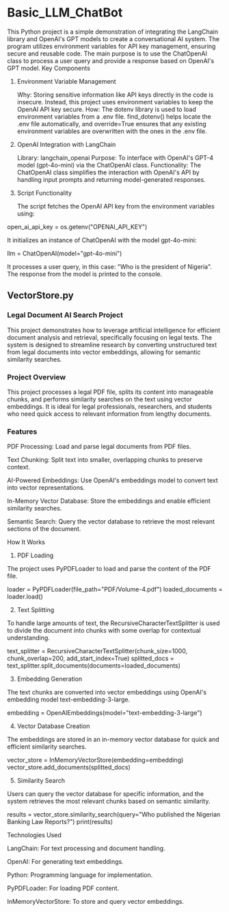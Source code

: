 # Basic_LLM_ChatBot
This Python project is a simple demonstration of integrating the LangChain library and OpenAI's GPT models to create a conversational AI system. The program utilizes environment variables for API key management, ensuring secure and reusable code. The main purpose is to use the ChatOpenAI class to process a user query and provide a response based on OpenAI's GPT model.
Key Components
1. Environment Variable Management

    Why: Storing sensitive information like API keys directly in the code is insecure. Instead, this project uses environment variables to keep the OpenAI API key secure.
    How:
        The dotenv library is used to load environment variables from a .env file.
        find_dotenv() helps locate the .env file automatically, and override=True ensures that any existing environment variables are overwritten with the ones in the .env file.

2. OpenAI Integration with LangChain

    Library: langchain_openai
    Purpose: To interface with OpenAI's GPT-4 model (gpt-4o-mini) via the ChatOpenAI class.
    Functionality:
        The ChatOpenAI class simplifies the interaction with OpenAI's API by handling input prompts and returning model-generated responses.

3. Script Functionality

    The script fetches the OpenAI API key from the environment variables using:

open_ai_api_key = os.getenv("OPENAI_API_KEY")

It initializes an instance of ChatOpenAI with the model gpt-4o-mini:

llm = ChatOpenAI(model="gpt-4o-mini")

It processes a user query, in this case: "Who is the president of Nigeria".
The response from the model is printed to the console.


## VectorStore.py

### Legal Document AI Search Project

This project demonstrates how to leverage artificial intelligence for efficient document analysis and retrieval, specifically focusing on legal texts. The system is designed to streamline research by converting unstructured text from legal documents into vector embeddings, allowing for semantic similarity searches.

### Project Overview

This project processes a legal PDF file, splits its content into manageable chunks, and performs similarity searches on the text using vector embeddings. It is ideal for legal professionals, researchers, and students who need quick access to relevant information from lengthy documents.

### Features

PDF Processing: Load and parse legal documents from PDF files.

Text Chunking: Split text into smaller, overlapping chunks to preserve context.

AI-Powered Embeddings: Use OpenAI's embeddings model to convert text into vector representations.

In-Memory Vector Database: Store the embeddings and enable efficient similarity searches.

Semantic Search: Query the vector database to retrieve the most relevant sections of the document.

How It Works

1. PDF Loading

The project uses PyPDFLoader to load and parse the content of the PDF file.

loader = PyPDFLoader(file_path="PDF/Volume-4.pdf")
loaded_documents = loader.load()

2. Text Splitting

To handle large amounts of text, the RecursiveCharacterTextSplitter is used to divide the document into chunks with some overlap for contextual understanding.

text_splitter = RecursiveCharacterTextSplitter(chunk_size=1000, chunk_overlap=200, add_start_index=True)
splitted_docs = text_splitter.split_documents(documents=loaded_documents)

3. Embedding Generation

The text chunks are converted into vector embeddings using OpenAI's embedding model text-embedding-3-large.

embedding = OpenAIEmbeddings(model="text-embedding-3-large")

4. Vector Database Creation

The embeddings are stored in an in-memory vector database for quick and efficient similarity searches.

vector_store = InMemoryVectorStore(embedding=embedding)
vector_store.add_documents(splitted_docs)

5. Similarity Search

Users can query the vector database for specific information, and the system retrieves the most relevant chunks based on semantic similarity.

results = vector_store.similarity_search(query="Who published the Nigerian Banking Law Reports?")
print(results)

Technologies Used

LangChain: For text processing and document handling.

OpenAI: For generating text embeddings.

Python: Programming language for implementation.

PyPDFLoader: For loading PDF content.

InMemoryVectorStore: To store and query vector embeddings.